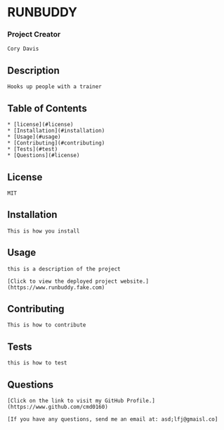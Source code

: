 
  # RUNBUDDY
  ### Project Creator
    Cory Davis
  ## Description
    Hooks up people with a trainer

  ## Table of Contents
    * [license](#license)
    * [Installation](#installation)
    * [Usage](#usage)
    * [Contributing](#contributing)
    * [Tests](#test)
    * [Questions](#license)
    
  ## License   
    MIT

  ## Installation
    This is how you install

  ## Usage
    this is a description of the project

    [Click to view the deployed project website.](https://www.runbuddy.fake.com)
  ## Contributing  
    This is how to contribute

  ## Tests
    this is how to test

  ## Questions  
    [Click on the link to visit my GitHub Profile.](https://www.github.com/cmd0160)

    [If you have any questions, send me an email at: asd;lfj@gmaisl.co]
